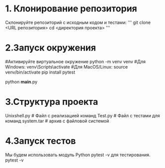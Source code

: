 # 1. Клонирование репозитория
Склонируйте репозиторий с исходным кодом и тестами:
'''
git clone <URL репозитория>
cd <директория проекта>
'''

# 2.Запуск окружения
#Активируйте виртуальное окружение
python -m venv venv
#Для Windows:
venv\Scripts\activate
#Для MacOS/Linux:
source venv/bin/activate
pip install pytest

python __main__.py

# 3.Структура проекта
Unixshell.py           # Файл с реализацией команд
Test.py      # Файл с тестами для команд
system.tar # архив с файловой системой

# 4.Запуск тестов
Мы будем использовать модуль Python pytest -v для тестирования.
pytest -v

